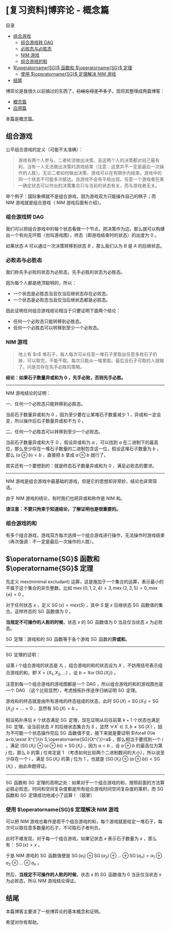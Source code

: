# [复习资料]博弈论 - 概念篇



<div class="toc"><div class="toc-container-header">目录</div><ul><li><a href="#组合游戏" rel="noopener nofollow">组合游戏</a><ul><li><a href="#组合游戏转-dag" rel="noopener nofollow">组合游戏转 DAG</a></li><li><a href="#必败态与必胜态" rel="noopener nofollow">必败态与必胜态</a></li><li><a href="#nim-游戏" rel="noopener nofollow">NIM 游戏</a></li><li><a href="#组合游戏的和" rel="noopener nofollow">组合游戏的和</a></li></ul></li><li><a href="#-函数和--定理" rel="noopener nofollow">$\operatorname{SG}$ 函数和 $\operatorname{SG}$ 定理</a><ul><li><a href="#使用--定理解决-nim-游戏" rel="noopener nofollow">使用 $\operatorname{SG}$ 定理解决 NIM 游戏</a></li></ul></li><li><a href="#结尾" rel="noopener nofollow">结尾</a></li></ul></div>


博弈论是我很久以前搞过的东西了，<s>已经忘得差不多了</s>，现将其整理成两篇博客：

<ul>
<li><a href="https://www.cnblogs.com/lsq147/p/13636135.html" target="_blank">概念篇</a></li>
<li><a href="https://www.cnblogs.com/lsq147/p/13641832.html" target="_blank">应用篇</a></li>
</ul>

本篇是概念篇。

<h2 id="组合游戏">组合游戏</h2>

公平组合游戏的定义（可能不太准确）：



<blockquote>游戏有两个人参与，二者轮流做出决策。且这两个人的决策都对自己最有利。当有一人无法做出决策时游戏结束（注意：这里并不一定是最后一次操作的人胜）。无论二者如何做出决策，游戏可以在有限步内结束。游戏中的同一个状态不可能多次抵达。且游戏不会有平局出现。任意一个游戏者在某一确定状态可以作出的决策集合只与当前的状态有关，而与游戏者无关。<br></blockquote>



举个例子：国际象棋就不是组合游戏，因为游戏双方只能操作自己的棋子；而 NIM 游戏就是组合游戏（ NIM 游戏后面有介绍）。

<h3 id="组合游戏转-dag">组合游戏转 DAG</h3>

我们可以把组合游戏中的每个状态看做一个节点，把决策作为边，那么就可以构建出一个有向无环图（也叫游戏图），终态（即游戏结束时的状态）的出度为 $0$ 。

如果状态 $A$ 可以通过一次决策转移到状态 $B$ ，那么我们认为 $B$ 是 $A$ 的后继状态。

<h3 id="必败态与必胜态">必败态与必胜态</h3>

我们称先手必败的状态为必败态，先手必胜的状态为必胜态。

因为每个人都是绝顶聪明的，所以：

<ul>
<li>一个状态是必胜态当且仅当后继状态存在必败态。</li>
<li>一个状态是必败态当且仅当后继状态都是必胜态。</li>
</ul>

因此证明任何组合游戏结论相当于只要证明下面两个结论：

<ul>
<li>任何一个必败态只能转移到必胜态。</li>
<li>任何一个必胜态可以转移到至少一个必败态。</li>
</ul>

<h3 id="nim-游戏">NIM 游戏</h3>



<blockquote>地上有 $n$ 堆石子，每人每次可从任意一堆石子里取出任意多枚石子扔掉，可以取完，不能不取。每次只能从一堆里取。最后没石子可取的人就输了。问是否存在先手必胜的策略。<br></blockquote>



<strong>结论：如果石子数量异或和为 $0$ ，先手必败，否则先手必胜。</strong>

<hr>

NIM 游戏结论的证明：

一、任何一个必败态只能转移到必胜态。

当前石子数量异或和为 $0$ ，因为至少要在让某堆石子数量减少 $1$ ，异或和一定会变，所以操作后石子数量异或和不为 $0$ 。

二、任何一个必胜态可以转移到至少一个必败态。

当前石子数量异或和大于 $0$ ，假设异或和为 $a$ ，可以找到 $a$ 在二进制下的最高位，那么至少存在一堆石子数量的二进制包含这一位，假设这堆石子数量为 $b$ ，那么 $(a\oplus b)<b$ ，直接把 $b$ 拿成 $a\oplus b$ 就行了。

其实还有一个要想到的：就是终态石子数量异或和为 $0$ ，满足必败态的要求。

<hr>

NIM 游戏是组合游戏中最基础的游戏，但是它的思想却非常妙，结论也非常简洁。

由于 NIM 游戏的结论，有时我们也把异或和称作是 NIM 和。

<strong>请注意：不要只拘束于知道结论，了解证明也是很重要的。</strong>

<h3 id="组合游戏的和">组合游戏的和</h3>

有多个组合游戏，游戏双方每次选择一个组合游戏进行操作，无法操作时游戏结束（再次强调：不一定是最后一次操作的人胜）。

<h2 id="-函数和--定理">$\operatorname{SG}$ 函数和 $\operatorname{SG}$ 定理</h2>

先定义 mex(minimal excludant) 运算，这是施加于一个集合的运算，表示最小的不属于这个集合的非负整数。比如 $\operatorname{mex}\{0,1,2,4\}=3,\operatorname{mex}\{2,3,5\}=0,\operatorname{mex}\{\varnothing\}=0$ 。

对于任何状态 $x$ ，定义 $\operatorname{SG}(x)=mex(S)$ ，其中 $S$ 是 $x$ 后继状态 $\operatorname{SG}$ 函数值的集合。这样终态的 $\operatorname{SG}$ 函数值为 $0$ 。

<strong>当规定不可操作的人败的时候</strong>，状态 $x$ 的 $\operatorname{SG}$ 函数值为 $0$ 当且仅当状态 $x$ 为必败态。

$\operatorname{SG}$ 定理：游戏和的 $\operatorname{SG}$ 函数等于各个游戏 $\operatorname{SG}$ 函数的<strong>异或和</strong>。

<hr>

$\operatorname{SG}$ 定理的证明：

设第 $i$ 个组合游戏的状态是 $X_i$ ，组合游戏的和的状态设为 $X$ ，不妨用括号表示组合游戏的和，即 $X=(X_1,X_2,\dots)$ ，设 $b=\operatorname{Xor}(\operatorname{SG}(X_i))$ 。

注意到每一个组合游戏的游戏图都是一个 DAG ，所以组合游戏的和的游戏图也是一个 DAG （这个比较显然），考虑按拓扑序逆序归纳证明 $\operatorname{SG}$ 定理。

游戏和的终态就是由所有游戏的终态组成的状态，此时 $\operatorname{SG}(X)=\operatorname{SG}(X_1)=\operatorname{SG}(X_2)=\dots=0$ ，显然有 $\operatorname{SG}(X)=b$ 。

假设拓扑序后 $k$ 个状态满足 $\operatorname{SG}$ 定理，现在证明从后往前第 $k+1$ 个状态也满足 $\operatorname{SG}$ 定理，设当前状态 $X$ 的后继状态集合为 $S$ ，显然 $\forall X^{ '}\in S,b\ne \operatorname{SG}(X^{'})$ ，因为不可能一个状态操作完后 $\operatorname{SG}$ 函数值不变，接下来就是要证明 $\forall 0\le a<b,\exist X^{'}\in S,\operatorname{SG}(X^{'})=a$ ，那么相当于要找到一个 $i$ ，满足 $(\operatorname{SG}(X_i)\oplus (a\oplus b))< \operatorname{SG}(X_i)$ ，因为 $a<b$ ，设 $a\oplus b$ 的最高位为第 $j$ 位，那么 $b$ 的第 $j$ 位肯定是 $1$ （考虑如何比较两个二进制数间的大小），所以说至少存在一个 $i$ ，满足 $\operatorname{SG}(X_i)$ 的第 $j$ 位为 $1$ ，也就是 $(\operatorname{SG}(X_i)\oplus (a\oplus b))< \operatorname{SG}(X_i)$ ，由此命题得证。

<hr>

$\operatorname{SG}$ 函数和 $\operatorname{SG}$ 定理的高明之处：如果对于一个组合游戏的和，按照前面的方法算必胜必败态，时间和空间复杂度都是所有组合游戏时间空间复杂度的乘积，而 $\operatorname{SG}$ 函数和 $\operatorname{SG}$ 定理成功地减小了运算！（鼓掌）

<h3 id="使用--定理解决-nim-游戏">使用 $\operatorname{SG}$ 定理解决 NIM 游戏</h3>

可以把 NIM 游戏也看作是若干个组合游戏的和，每个游戏就是给定一堆石子，每次可以取任意多数量的石子，不可取石子者判负。

此时不难发现，对于每一个组合游戏，如果记状态 $x$ 表示石子数量为 $x$ ，那么有： $\operatorname{SG}(x)=x$ 。

于是 NIM 游戏的 $\operatorname{SG}$ 函数值便是 $\operatorname{SG}(a_1)\oplus\operatorname{SG}(a_2)\oplus\dots\oplus\operatorname{SG}(a_n)= a_1\oplus a_2\oplus\dots\oplus a_n$ 。

然后，<strong>当规定不可操作的人败的时候</strong>，状态 $x$ 的 $\operatorname{SG}$ 函数值为 $0$ 当且仅当状态 $x$ 为必败态，所以 NIM 游戏结论得证。

<h2 id="结尾">结尾</h2>

本篇博客主要讲了一些博弈论的基本概念和证明。

希望对你有帮助。

